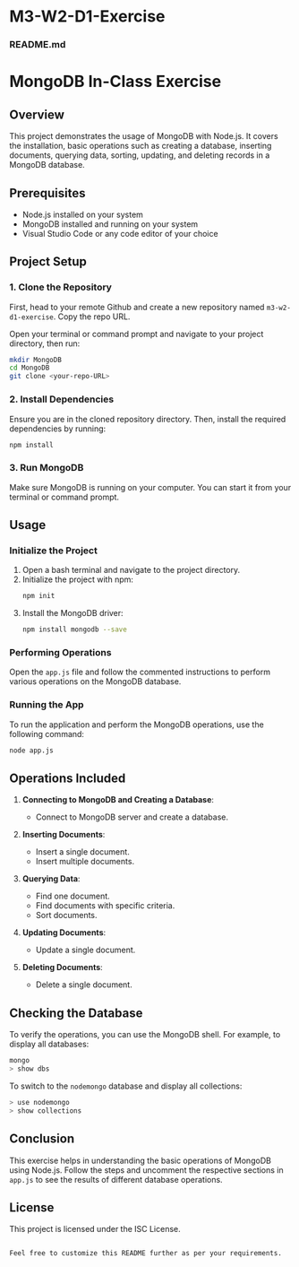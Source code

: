 # M3-W2-D1-Exercise

### README.md

# MongoDB In-Class Exercise

## Overview
This project demonstrates the usage of MongoDB with Node.js. It covers the installation, basic operations such as creating a database, inserting documents, querying data, sorting, updating, and deleting records in a MongoDB database.

## Prerequisites
- Node.js installed on your system
- MongoDB installed and running on your system
- Visual Studio Code or any code editor of your choice

## Project Setup

### 1. Clone the Repository
First, head to your remote Github and create a new repository named `m3-w2-d1-exercise`. Copy the repo URL.

Open your terminal or command prompt and navigate to your project directory, then run:
```bash
mkdir MongoDB
cd MongoDB
git clone <your-repo-URL>
```

### 2. Install Dependencies
Ensure you are in the cloned repository directory. Then, install the required dependencies by running:
```bash
npm install
```

### 3. Run MongoDB
Make sure MongoDB is running on your computer. You can start it from your terminal or command prompt.

## Usage

### Initialize the Project
1. Open a bash terminal and navigate to the project directory.
2. Initialize the project with npm:
    ```bash
    npm init
    ```
3. Install the MongoDB driver:
    ```bash
    npm install mongodb --save
    ```

### Performing Operations
Open the `app.js` file and follow the commented instructions to perform various operations on the MongoDB database.

### Running the App
To run the application and perform the MongoDB operations, use the following command:
```bash
node app.js
```

## Operations Included
1. **Connecting to MongoDB and Creating a Database**:
   - Connect to MongoDB server and create a database.

2. **Inserting Documents**:
   - Insert a single document.
   - Insert multiple documents.

3. **Querying Data**:
   - Find one document.
   - Find documents with specific criteria.
   - Sort documents.

4. **Updating Documents**:
   - Update a single document.

5. **Deleting Documents**:
   - Delete a single document.

## Checking the Database
To verify the operations, you can use the MongoDB shell. For example, to display all databases:
```bash
mongo
> show dbs
```
To switch to the `nodemongo` database and display all collections:
```bash
> use nodemongo
> show collections
```

## Conclusion
This exercise helps in understanding the basic operations of MongoDB using Node.js. Follow the steps and uncomment the respective sections in `app.js` to see the results of different database operations.

## License
This project is licensed under the ISC License.
```

Feel free to customize this README further as per your requirements.
